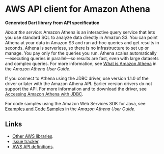 # AWS API client for Amazon Athena

**Generated Dart library from API specification**

*About the service:*
Amazon Athena is an interactive query service that lets you use standard SQL
to analyze data directly in Amazon S3. You can point Athena at your data in
Amazon S3 and run ad-hoc queries and get results in seconds. Athena is
serverless, so there is no infrastructure to set up or manage. You pay only
for the queries you run. Athena scales automatically—executing queries in
parallel—so results are fast, even with large datasets and complex queries.
For more information, see <a
href="https://docs.aws.amazon.com/athena/latest/ug/what-is.html">What is
Amazon Athena</a> in the <i>Amazon Athena User Guide</i>.

If you connect to Athena using the JDBC driver, use version 1.1.0 of the
driver or later with the Amazon Athena API. Earlier version drivers do not
support the API. For more information and to download the driver, see <a
href="https://docs.aws.amazon.com/athena/latest/ug/connect-with-jdbc.html">Accessing
Amazon Athena with JDBC</a>.

For code samples using the Amazon Web Services SDK for Java, see <a
href="https://docs.aws.amazon.com/athena/latest/ug/code-samples.html">Examples
and Code Samples</a> in the <i>Amazon Athena User Guide</i>.

## Links

- [Other AWS libraries](https://github.com/agilord/aws_client/tree/master/generated).
- [Issue tracker](https://github.com/agilord/aws_client/issues).
- [AWS API definitions](https://github.com/aws/aws-sdk-js/tree/master/apis).
